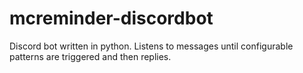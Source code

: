 # mcreminder-discordbot
Discord bot written in python. Listens to messages until configurable patterns are triggered and then replies.
